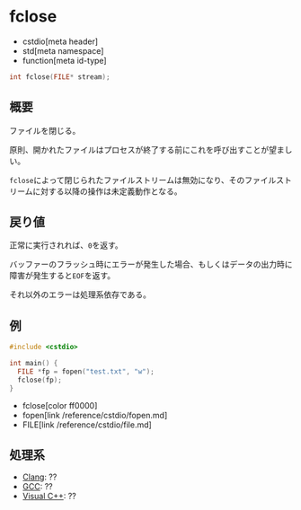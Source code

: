 # fclose
* cstdio[meta header]
* std[meta namespace]
* function[meta id-type]

```cpp
int fclose(FILE* stream);
```

## 概要
ファイルを閉じる。

原則、開かれたファイルはプロセスが終了する前にこれを呼び出すことが望ましい。

`fclose`によって閉じられたファイルストリームは無効になり、そのファイルストリームに対する以降の操作は未定義動作となる。

## 戻り値
正常に実行されれば、`0`を返す。

バッファーのフラッシュ時にエラーが発生した場合、もしくはデータの出力時に障害が発生すると`EOF`を返す。

それ以外のエラーは処理系依存である。

## 例
```cpp example
#include <cstdio>

int main() {
  FILE *fp = fopen("test.txt", "w");
  fclose(fp);
}
```
* fclose[color ff0000]
* fopen[link /reference/cstdio/fopen.md]
* FILE[link /reference/cstdio/file.md]

## 処理系
- [Clang](/implementation.md#clang): ??
- [GCC](/implementation.md#gcc): ??
- [Visual C++](/implementation.md#visual_cpp): ??
